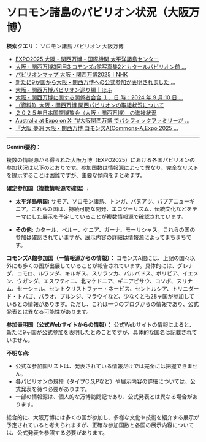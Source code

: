 # ソロモン諸島のパビリオン状況（大阪万博）

**検索クエリ：** ソロモン諸島 パビリオン 大阪万博

- [EXPO2025 大阪・関西万博 - 国際機関 太平洋諸島センター](https://pic.or.jp/featured_word/10255/)
- [大阪・関西万博3回目3 コモンズa館写真集2とカタールパビリオン前 ...](https://ameblo.jp/bomuu/entry-12895014892.html)
- [パビリオンマップ 大阪・関西万博2025｜NHK](https://www3.nhk.or.jp/news/special/osaka_expo/pavilion/)
- [新たに9か国から大阪・関西万博への公式参加が表明されました ...](https://www.expo2025.or.jp/news/news-20220531-01/)
- [大阪・関西万博パビリオン巡り編｜ほふ](https://note.com/matugeya/n/nedf39f8182d6)
- [大阪・関西万博に関する関係者会合 １．日 時：2024 年 9 月 10 日 ...](https://www.cas.go.jp/jp/seisaku/osaka_kansai_banpaku/pdf/r60910_siryou1.pdf)
- [（資料1）大阪・関西万博 関西パビリオンの取組状況について](https://www.kouiki-kansai.jp/material/files/group/3/1-170shiryo1.pdf)
- [２０２５年日本国際博覧会（大阪・関西万博） の進捗状況](https://www.cas.go.jp/jp/seisaku/expo_suisin_honbu/kankei_renraku/dai5/siryou1.pdf)
- [Australia at Expo on X: "#大阪関西万博 でパシフィックファミリーが ...](https://x.com/australiaatexpo/status/1935158481331569137)
- [『大阪 夢洲 大阪・関西万博 コモンズA(Commons-A,Expo 2025 ...](https://4travel.jp/travelogue/11979428)


---

**Gemini要約：**

複数の情報源から得られた大阪万博（EXPO2025）における各国パビリオンの参加状況は以下のとおりです。参加国数は情報源によって異なり、完全なリストを提示することは困難ですが、主要な傾向をまとめます。

**確定参加国（複数情報源で確認）:**

* **太平洋島嶼国:** サモア、ソロモン諸島、トンガ、バヌアツ、パプアニューギニア。これらの国は、持続可能な開発、エコツーリズム、伝統文化などをテーマにした展示を予定していることが複数情報源で確認されています。

* **その他:** カタール、ペルー、ケニア、ガーナ、モーリシャス。これらの国の参加は確認されていますが、展示内容の詳細は情報源によってまちまちです。

**コモンズA館参加国（一情報源からの情報）：**  コモンズA館には、上記の国々以外にも多くの国が出展していることが報告されています。具体的には、グレナダ、コモロ、ルワンダ、キルギス、スリランカ、バルバドス、ボリビア、イエメン、ウガンダ、エスワティニ、北マケドニア、ギニアビサウ、コソボ、スリナム、セーシェル、セントクリストファー・ネービス、セントルシア、トリニダード・トバゴ、パラオ、ブルンジ、マラウイなど、少なくとも28ヶ国が参加しているとの情報があります。ただし、これは一つのブログからの情報であり、公式発表とは異なる可能性があります。

**参加表明国（公式Webサイトからの情報）：** 公式Webサイトの情報によると、新たに9ヶ国が公式参加を表明したとのことですが、具体的な国名は記載されていません。

**不明な点:**

* 公式な参加国リストは、発表されている情報だけでは完全には把握できません。
* 各パビリオンの規模（タイプC,S,Pなど）や展示内容の詳細については、公式発表を待つ必要があります。
* 一部の情報源は、個人的な万博訪問記であり、公式発表とは異なる場合があります。


総合的に、大阪万博には多くの国が参加し、多様な文化や技術を紹介する展示が予定されていると考えられますが、正確な参加国数と各国の展示内容については、公式発表を参照する必要があります。

